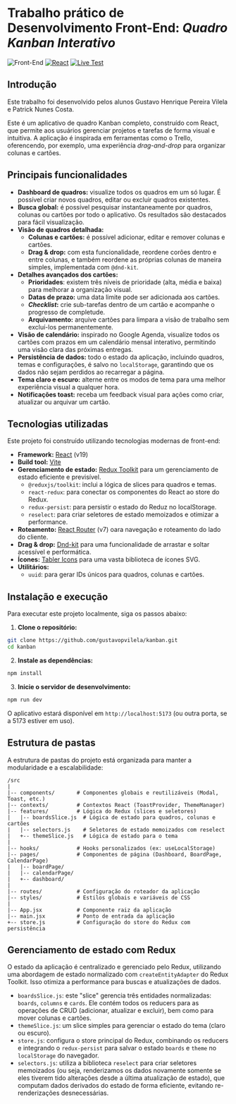 # Trabalho prático de Desenvolvimento Front-End: _Quadro Kanban Interativo_

![Front-End](https://img.shields.io/badge/IFMG-Desenvolvimento%20Front--End-024e72)  [![React](https://img.shields.io/badge/React-19.1.0-759ed4)](https://react.dev/) [![Live Test](https://img.shields.io/badge/Live%20test-Clique%20aqui!-435898)](https://gustavopvilela.github.io/kanban/)

## Introdução
Este trabalho foi desenvolvido pelos alunos Gustavo Henrique Pereira Vilela e Patrick Nunes Costa.

Este é um aplicativo de quadro Kanban completo, construído com React, que permite aos usuários gerenciar projetos e tarefas de forma visual e intuitiva. A aplicação é inspirada em ferramentas como o Trello, oferencendo, por exemplo, uma experiência *drag-and-drop* para organizar colunas e cartões.

## Principais funcionalidades

- **Dashboard de quadros:** visualize todos os quadros em um só lugar. É possível criar novos quadros, editar ou excluir quadros existentes.
- **Busca global:** é possível pesquisar instantaneamente por quadros, colunas ou cartões por todo o aplicativo. Os resultados são destacados para fácil visualização.
- **Visão de quadros detalhada:**
  - **Colunas e cartões:** é possível adicionar, editar e remover colunas e cartões.
  - **Drag & drop:** com esta funcionalidade, reordene corões dentro e entre colunas, e também reordene as próprias colunas de maneira simples, implementada com `@dnd-kit`.
- **Detalhes avançados dos cartões:**
  - **Prioridades**: existem três níveis de prioridade (alta, média e baixa) para melhorar a organização visual.
  - **Datas de prazo:** uma data limite pode ser adicionada aos cartões.
  - **_Checklist_:** crie sub-tarefas dentro de um cartão e acompanhe o progresso de completude.
  - **Arquivamento:** arquive cartões para limpara a visão de trabalho sem excluí-los permanentemente.
- **Visão de calendário:** inspirado no Google Agenda, visualize todos os cartões com prazos em um calendário mensal interativo, permitindo uma visão clara das próximas entregas.
- **Persistência de dados:** todo o estado da aplicação, incluindo quadros, temas e configurações, é salvo no `localStorage`, garantindo que os dados não sejam perdidos ao recarregar a página.
- **Tema claro e escuro:** alterne entre os modos de tema para uma melhor experiência visual a qualquer hora.
- **Notificações toast:** receba um feedback visual para ações como criar, atualizar ou arquivar um cartão.

## Tecnologias utilizadas

Este projeto foi construído utilizando tecnologias modernas de front-end:

- **Framework:** [React](https://react.dev/) (v19)
- **Build tool:** [Vite](https://vite.dev/)
- **Gerenciamento de estado:** [Redux Toolkit](https://redux-toolkit.js.org/) para um gerenciamento de estado eficiente e previsível.
  - `@reduxjs/toolkit`: inclui a lógica de slices para quadros e temas.
  - `react-redux`: para conectar os componentes do React ao store do Redux.
  - `redux-persist`: para persistir o estado do Reduz no localStorage.
  - `reselect`: para criar seletores de estado memoizados e otimizar a performance.
- **Roteamento:** [React Router](https://reactrouter.com/) (v7) oara navegação e roteamento do lado do cliente.
- **Drag & drop:** [Dnd-kit](https://dndkit.com/) para uma funcionalidade de arrastar e soltar acessível e performática.
- **Ícones:** [Tabler Icons](https://tabler.io/icons) para uma vasta biblioteca de ícones SVG.
- **Utilitários:**
  - `uuid`: para gerar IDs únicos para quadros, colunas e cartões.

## Instalação e execução

Para executar este projeto localmente, siga os passos abaixo:

1. **Clone o repositório:**
```bash
git clone https://github.com/gustavopvilela/kanban.git
cd kanban
```

2. **Instale as dependências:**
```bash
npm install
```

3. **Inicie o servidor de desenvolvimento:**
```bash
npm run dev
```
O aplicativo estará disponível em `http://localhost:5173` (ou outra porta, se a 5173 estiver em uso).

## Estrutura de pastas

A estrutura de pastas do projeto está organizada para manter a modularidade e a escalabilidade:

```
/src
|
|-- components/       # Componentes globais e reutilizáveis (Modal, Toast, etc.)
|-- contexts/         # Contextos React (ToastProvider, ThemeManager)
|-- features/         # Lógica do Redux (slices e seletores)
|   |-- boardsSlice.js  # Lógica de estado para quadros, colunas e cartões
|   |-- selectors.js    # Seletores de estado memoizados com reselect
|   +-- themeSlice.js   # Lógica de estado para o tema
|
|-- hooks/            # Hooks personalizados (ex: useLocalStorage)
|-- pages/            # Componentes de página (Dashboard, BoardPage, CalendarPage)
|   |-- boardPage/
|   |-- calendarPage/
|   +-- dashboard/
|
|-- routes/           # Configuração do roteador da aplicação
|-- styles/           # Estilos globais e variáveis de CSS
|
|-- App.jsx           # Componente raiz da aplicação
|-- main.jsx          # Ponto de entrada da aplicação
+-- store.js          # Configuração do store do Redux com persistência
```

## Gerenciamento de estado com Redux

O estado da aplicação é centralizado e gerenciado pelo Redux, utilizando uma abordagem de estado normalizado com `createEntityAdapter` do Redux Toolkit. Isso otimiza a performance para buscas e atualizações de dados.

- `boardsSlice.js`: este "slice" gerencia três entidades normalizadas: `boards`, `columns` e `cards`. Ele contém todos os reducers para as operações de CRUD (adicionar, atualizar e excluir), bem como para mover colunas e cartões.
- `themeSlice.js`: um slice simples para gerenciar o estado do tema (claro ou escuro).
- `store.js`: configura o store principal do Redux, combinando os reducers e integrando o `redux-persist` para salvar o estado `boards` e `theme` no `localStorage` do navegador.
- `selectors.js`: utiliza a biblioteca `reselect` para criar seletores memoizados (ou seja, renderizamos os dados novamente somente se eles tiverem tido alterações desde a última atualização de estado), que computam dados derivados do estado de forma eficiente, evitando re-renderizações desnecessárias.
